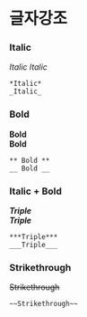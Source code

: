 글자강조
===

### Italic  

*Italic* 
_Italic_

```
*Italic*
_Italic_
```

### Bold  
**Bold**  
__Bold__  

```
** Bold **
__ Bold __
```

### Italic + Bold
***Triple***  
___Triple___  
 
```
***Triple***
___Triple___
```

### Strikethrough
~~Strikethrough~~
```
~~Strikethrough~~
```
